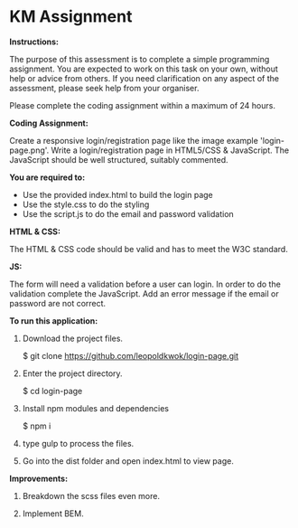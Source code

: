 KM Assignment
==============

**Instructions:**

The purpose of this assessment is to complete a simple programming assignment.
You are expected to work on this task on your own, without help or advice from others.
If you need clarification on any aspect of the assessment, please seek help from your organiser.

Please complete the coding assignment within a maximum of 24 hours.


**Coding Assignment:**

Create a responsive login/registration page like the image example 'login-page.png'.
Write a login/registration page in HTML5/CSS & JavaScript.
The JavaScript should be well structured, suitably commented.

**You are required to:**

- Use the provided index.html to build the login page
- Use the style.css to do the styling
- Use the script.js to do the email and password validation

**HTML & CSS:**

The HTML & CSS code should be valid and has to meet the W3C standard.

**JS:**

The form will need a validation before a user can login.
In order to do the validation complete the JavaScript.
Add an error message if the email or password are not correct.

**To run this application:**

1. Download the project files.

    $ git clone https://github.com/leopoldkwok/login-page.git

2. Enter the project directory.

    $ cd login-page

3. Install npm modules and dependencies

    $ npm i

4. type gulp to process the files.

5. Go into the dist folder and open index.html to view page.

**Improvements:**

1. Breakdown the scss files even more.

2. Implement BEM.